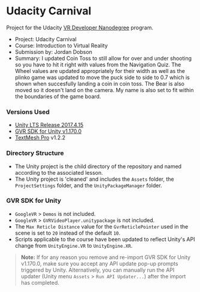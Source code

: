 # Udacity Carnival
Project for the Udacity [VR Developer Nanodegree](http://udacity.com/vr) program.

- Project: Udacity Carnival
- Course: Introduction to Virtual Reality
- Submission by: Jordan Dobson
- Summary: I updated Coin Toss to still allow for over and under shooting so you have to hit it right with values from the Navigation Quiz. The Wheel values are updated appropriately for their width as well as the plinko game was updated to move the puck side to side to 0.7 which is shown when succesfully landing a coin in coin toss. The Bear is also moved so it doesn't land on the camera. My name is also set to fit within the boundaries of the game board.


### Versions Used
- [Unity LTS Release 2017.4.15](https://unity3d.com/unity/qa/lts-releases?version=2017.4)
- [GVR SDK for Unity v1.170.0](https://github.com/googlevr/gvr-unity-sdk/releases/tag/v1.170.0)
- [TextMesh Pro](https://assetstore.unity.com/packages/essentials/beta-projects/textmesh-pro-84126) v1.2.2


### Directory Structure
- The Unity project is the child directory of the repository and named according to the associated lesson.
- The Unity project is 'cleaned' and includes the `Assets` folder, the `ProjectSettings` folder, and the `UnityPackageManager` folder.


### GVR SDK for Unity
- `GoogleVR` > `Demos` is not included.
- `GoogleVR` > `GVRVideoPlayer.unitypackage` is not included.
- The `Max Reticle Distance` value for the `GvrReticlePointer` used in the scene is set to `20` instead of the default `10`.
- Scripts applicable to the course have been updated to reflect Unity's API change from `UnityEngine.VR` to `UnityEngine.XR`.

>**Note:** If for any reason you remove and re-import GVR SDK for Unity v1.170.0, make sure you accept any API update pop-up prompts triggered by Unity. Alternatively, you can manually run the API updater (Unity menu `Assets` > `Run API Updater...`) after the import has completed.
